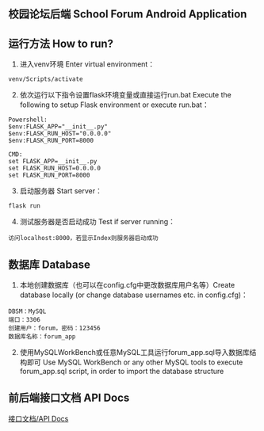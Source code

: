 校园论坛后端 School Forum Android Application
--
## 运行方法 How to run?
1. 进入venv环境 Enter virtual environment：
```
venv/Scripts/activate
```
2. 依次运行以下指令设置flask环境变量或直接运行run.bat Execute the following to setup Flask environment or execute run.bat：
```
Powershell: 
$env:FLASK_APP="__init__.py"
$env:FLASK_RUN_HOST="0.0.0.0"
$env:FLASK_RUN_PORT=8000

CMD:
set FLASK_APP=__init__.py
set FLASK_RUN_HOST=0.0.0.0
set FLASK_RUN_PORT=8000
```
3. 启动服务器 Start server：
```
flask run
```
4. 测试服务器是否启动成功 Test if server running：
```
访问localhost:8000，若显示Index则服务器启动成功
```

## 数据库 Database
1. 本地创建数据库（也可以在config.cfg中更改数据库用户名等）Create database locally (or change database usernames etc. in config.cfg)：
```
DBSM：MySQL
端口：3306
创建用户：forum，密码：123456
数据库名称：forum_app
```

2. 使用MySQLWorkBench或任意MySQL工具运行forum_app.sql导入数据库结构即可 Use MySQL WorkBench or any other MySQL tools to execute forum_app.sql script, in order to import the database structure

## 前后端接口文档 API Docs
[接口文档/API Docs](https://www.showdoc.com.cn/1931979514400970) 
